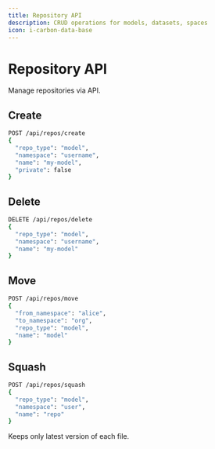 ```yaml
---
title: Repository API
description: CRUD operations for models, datasets, spaces
icon: i-carbon-data-base
---
```


# Repository API

Manage repositories via API.

## Create

```bash
POST /api/repos/create
{
  "repo_type": "model",
  "namespace": "username",
  "name": "my-model",
  "private": false
}
```

## Delete

```bash
DELETE /api/repos/delete
{
  "repo_type": "model",
  "namespace": "username",
  "name": "my-model"
}
```

## Move

```bash
POST /api/repos/move
{
  "from_namespace": "alice",
  "to_namespace": "org",
  "repo_type": "model",
  "name": "model"
}
```

## Squash

```bash
POST /api/repos/squash
{
  "repo_type": "model",
  "namespace": "user",
  "name": "repo"
}
```

Keeps only latest version of each file.
